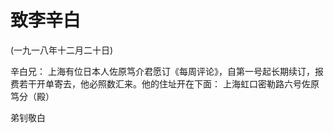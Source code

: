# 致李辛白

(一九一八年十二月二十日)

辛白兄：
上海有位日本人佐原笃介君愿订《每周评论》，自第一号起长期续订，报费若干开单寄去，他必照数汇来。他的住址开在下面：
上海虹口密勒路六号佐原笃分（殿）

弟钊敬白

